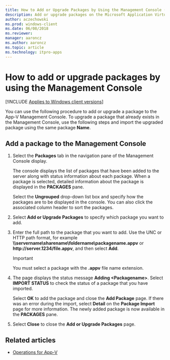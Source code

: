 ```yaml
---
title: How to Add or Upgrade Packages by Using the Management Console (Windows 10/11)
description: Add or upgrade packages on the Microsoft Application Virtualization (App-V) server by using the Management Console.
author: aczechowski
ms.prod: windows-client
ms.date: 06/08/2018
ms.reviewer: 
manager: aaroncz
ms.author: aaroncz
ms.topic: article
ms.technology: itpro-apps
---
```

# How to add or upgrade packages by using the Management Console

[!INCLUDE [Applies to Windows client versions](../includes/applies-to-windows-client-versions.md)]

You can use the following procedure to add or upgrade a package to the App-V Management Console. To upgrade a package that already exists in the Management Console, use the following steps and import the upgraded package using the same package **Name**.

## Add a package to the Management Console

1. Select the **Packages** tab in the navigation pane of the Management Console display.

    The console displays the list of packages that have been added to the server along with status information about each package. When a package is selected, detailed information about the package is displayed in the **PACKAGES** pane.

    Select the **Ungrouped** drop-down list box and specify how the packages are to be displayed in the console. You can also click the associated column header to sort the packages.

2. Select **Add or Upgrade Packages** to specify which package you want to add.

3. Enter the full path to the package that you want to add. Use the UNC or HTTP path format, for example **\\\\servername\\sharename\\foldername\\packagename.appv** or **http<span></span>://server.1234/file.appv**, and then select **Add**.

    >[!IMPORTANT]
    >You must select a package with the **.appv** file name extension.

4. The page displays the status message **Adding &lt;Packagename&gt;**. Select **IMPORT STATUS** to check the status of a package that you have imported.

    Select **OK** to add the package and close the **Add Package** page. If there was an error during the import, select **Detail** on the **Package Import** page for more information. The newly added package is now available in the **PACKAGES** pane.

5. Select **Close** to close the **Add or Upgrade Packages** page.





## Related articles

* [Operations for App-V](appv-operations.md)
